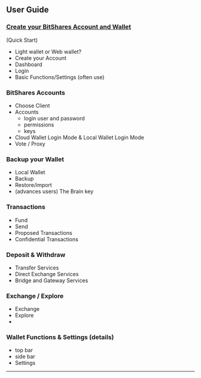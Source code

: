## User Guide

### [Create your BitShares Account and Wallet](/bbf/user_guide/create_account.md#create-your-bitshares-account-and-wallet)
(Quick Start)
- Light wallet or Web wallet?
- Create your Account
- Dashboard
- Login
- Basic Functions/Settings (often use)

### BitShares Accounts
- Choose Client
- Accounts
   - login user and password
   - permissions 
   - keys  
- Cloud Wallet Login Mode & Local Wallet Login Mode
- Vote / Proxy
  

### Backup your Wallet
   - Local Wallet
   - Backup
   - Restore/import
   - (advances users) The Brain key
   
### Transactions
- Fund
- Send
- Proposed Transactions
- Confidential Transactions

### Deposit & Withdraw
- Transfer  Services
- Direct Exchange Services
- Bridge and Gateway Services

### Exchange / Explore
- Exchange
- Explore
- 

### Wallet Functions & Settings (details)
- top bar
- side bar
- Settings

***
